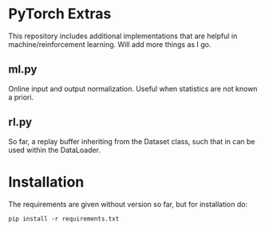 # PyTorch Extras
This repository includes additional implementations that are helpful in machine/reinforcement learning. Will add more things as I go.

## ml.py
Online input and output normalization. Useful when statistics are not known a priori.

## rl.py
So far, a replay buffer inheriting from the Dataset class, such that in can be used within the DataLoader.

# Installation
The requirements are given without version so far, but for installation do:
```
pip install -r requirements.txt
```
